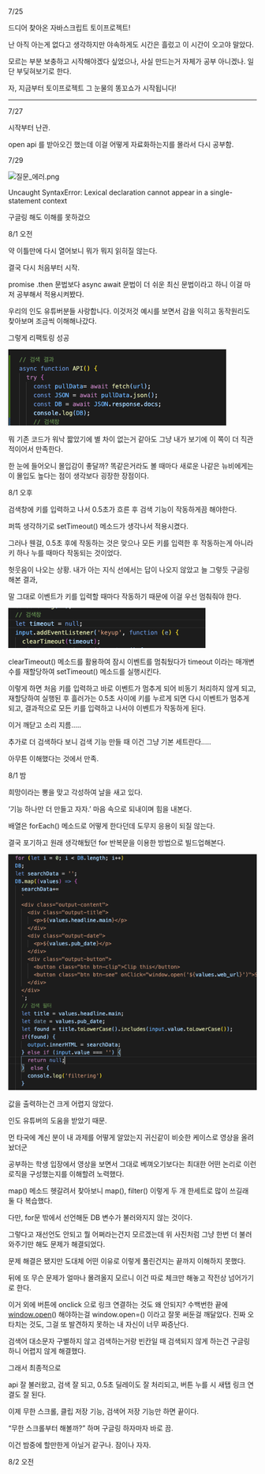 7/25

드디어 찾아온 자바스크립트 토이프로젝트!

난 아직 아는게 없다고 생각하지만 야속하게도 시간은 흘렀고 이 시간이 오고야 말았다.

모르는 부분 보충하고 시작해야겠다 싶었으나, 사실 만드는거 자체가 공부 아니겠나. 일단 부딪혀보기로 한다.

자, 지금부터 토이프로젝트 그 눈물의 똥꼬쇼가 시작됩니다!

---

7/27

시작부터 난관.

open api 를 받아오긴 했는데 이걸 어떻게 자료화하는지를 몰라서 다시 공부함.

7/29

 

![질문_에러.png](https://s3-us-west-2.amazonaws.com/secure.notion-static.com/1507ed0e-d56f-44dd-827a-4636b26993d6/_.png)

Uncaught SyntaxError: Lexical declaration cannot appear in a single-statement context

구글링 해도 이해를 못하겄으

8/1 오전

약 이틀만에 다시 열어보니 뭐가 뭐지 읽히질 않는다.

결국 다시 처음부터 시작.

promise .then 문법보다 async await 문법이 더 쉬운 최신 문법이라고 하니 이걸 마저 공부해서 적용시켜봤다.

우리의 인도 유튜버분들 사랑합니다. 이것저것 예시를 보면서 감을 익히고 동작원리도 찾아보며 조금씩 이해해나갔다.

그렇게 리팩토링 성공

![토이프로젝트#01.png](https://github.com/Yupmac/TIL/blob/main/img/%E1%84%90%E1%85%A9%E1%84%8B%E1%85%B5%E1%84%91%E1%85%B3%E1%84%85%E1%85%A9%E1%84%8C%E1%85%A6%E1%86%A8%E1%84%90%E1%85%B3%2301.png)

뭐 기존 코드가 워낙 짧았기에 별 차이 없는거 같아도 그냥 내가 보기에 이 쪽이 더 직관적이어서 만족한다.

한 눈에 들어오니 몰입감이 좋달까? 똑같은거라도 볼 때마다 새로운 나같은 뉴비에게는 이 몰입도 높다는 점이 생각보다 굉장한 장점이다.

8/1 오후

검색창에 키를 입력하고 나서 0.5초가 흐른 후 검색 기능이 작동하게끔 해야한다.

퍼뜩 생각하기로 setTimeout() 메소드가 생각나서 적용시켰다.

그러나 웬걸, 0.5초 후에 작동하는 것은 맞으나 모든 키를 입력한 후 작동하는게 아니라 키 하나 누를 때마다 작동되는 것이었다.

헛웃음이 나오는 상황. 내가 아는 지식 선에서는 답이 나오지 않았고 늘 그렇듯 구글링 해본 결과,

말 그대로 이벤트가 키를 입력할 때마다 작동하기 때문에 이걸 우선 멈춰줘야 한다.

![토이프로젝트#02.png](https://github.com/Yupmac/TIL/blob/main/img/%E1%84%90%E1%85%A9%E1%84%8B%E1%85%B5%E1%84%91%E1%85%B3%E1%84%85%E1%85%A9%E1%84%8C%E1%85%A6%E1%86%A8%E1%84%90%E1%85%B3%2302.png)

clearTimeout() 메소드를 활용하여 잠시 이벤트를 멈춰뒀다가 timeout 이라는 매개변수를 재할당하여 setTimeout() 메소드를 실행시킨다.

이렇게 하면 처음 키를 입력하고 바로 이벤트가 멈추게 되어 비동기 처리하지 않게 되고, 재할당하여 실행된 후 흘러가는 0.5초 사이에 키를 누르게 되면 다시 이벤트가 멈추게 되고, 결과적으로 모든 키를 입력하고 나서야 이벤트가 작동하게 된다.

이거 깨닫고 소리 지름…..

추가로 더 검색하다 보니 검색 기능 만들 때 이건 그냥 기본 세트란다…..

아무튼 이해했다는 것에서 만족.

8/1 밤

희망이라는 뽕을 맞고 각성하여 날을 새고 있다.

‘기능 하나만 더 만들고 자자.’ 마음 속으로 되내이며 힘을 내본다.

배열은 forEach() 메소드로 어떻게 한다던데 도무지 응용이 되질 않는다.

결국 포기하고 원래 생각해뒀던 for 반복문을 이용한 방법으로 빌드업해본다.

![토이프로젝트#03.png](https://github.com/Yupmac/TIL/blob/main/img/%E1%84%90%E1%85%A9%E1%84%8B%E1%85%B5%E1%84%91%E1%85%B3%E1%84%85%E1%85%A9%E1%84%8C%E1%85%A6%E1%86%A8%E1%84%90%E1%85%B3%2303.png)

값을 출력하는건 크게 어렵지 않았다.

인도 유튜버의 도움을 받았기 때문.

먼 타국에 계신 분이 내 과제를 어떻게 알았는지 귀신같이 비슷한 케이스로 영상을 올려놨더군

공부하는 학생 입장에서 영상을 보면서 그대로 베껴오기보다는 최대한 어떤 논리로 이런 로직을 구성했는지를 이해할려 노력했다.

map() 메소드 헷갈려서 찾아보니 map(), filter() 이렇게 두 개 한세트로 많이 쓰길래 둘 다 복습했다.

다만, for문 밖에서 선언해둔 DB 변수가 불러와지지 않는 것이다.

그렇다고 재선언도 안되고 뭘 어쩌라는건지 모르겠는데 위 사진처럼 그냥 한번 더 불러와주기만 해도 문제가 해결되었다.

문제 해결은 됐지만 도대체 어떤 이유로 이렇게 풀린건지는 끝까지 이해하지 못했다.

뒤에 또 무슨 문제가 얼마나 몰려올지 모르니 이건 따로 체크만 해놓고 작전상 넘어가기로 한다.

이거 외에 버튼에 onclick 으로 링크 연결하는 것도 왜 안되지? 수백번한 끝에 [window.open](http://window.open)() 해야하는걸 window.open=() 이라고 잘못 써둔걸 깨달았다. 진짜 오타치는 것도, 그걸 또 발견하지 못하는 내 자신이 너무 짜증난다.

검색어 대소문자 구별하지 않고 검색하는거랑 빈칸일 때 검색되지 않게 하는건 구글링 하니 어렵지 않게 해결했다.

그래서 최종적으로

api 잘 불러왔고, 검색 잘 되고, 0.5초 딜레이도 잘 처리되고, 버튼 누를 시 새탭 링크 연결도 잘 된다.

이제 무한 스크롤, 클립 저장 기능, 검색어 저장 기능만 하면 끝이다.

“무한 스크롤부터 해볼까?” 하며 구글링 하자마자 바로 끔.

이건 밤중에 할만한게 아닐거 같구나. 잠이나 자자.

8/2 오전
